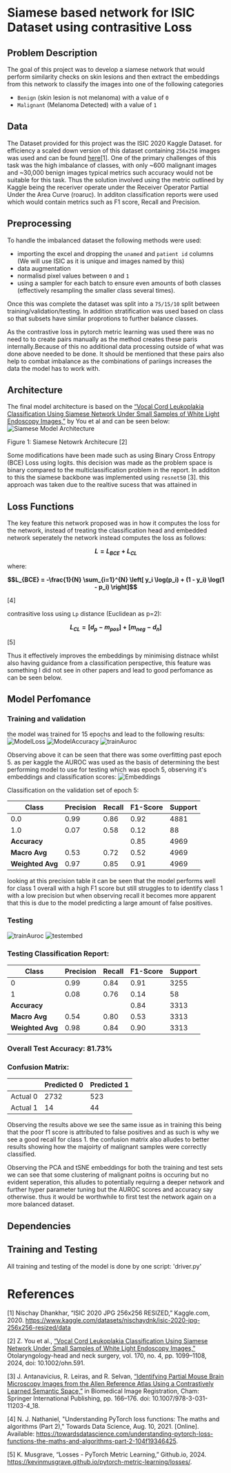 # Siamese based network for ISIC Dataset using contrasitive Loss

## Problem Description
The goal of this project was to develop a siamese network that would perform similarity checks on skin lesions and then extract the embeddings from this network to classify the images into one of the following categories

- `Benign` (skin lesion is not melanoma) with a value of `0`
- `Malignant` (Melanoma Detected) with a value of `1`

## Data
The Dataset provided for this project was the ISIC 2020 Kaggle Dataset. for efficiency a scaled down version of this dataset containing `256x256` images was used and can be found [here](https://www.kaggle.com/datasets/nischaydnk/isic-2020-jpg-256x256-resized/data)[1]. One of the primary challenges of this task was the high imbalance of classes, with only ~600 malignant images and ~30,000 benign images typical metrics such accuracy would not be suitable for this task. Thus the solution involved using the metric outlined by Kaggle being the receriver operate under the Receiver Operator Partial Under the Area Curve (roaruc). In additon classification reports were used which would contain metrics such as F1 score, Recall and Precision.

## Preprocessing
To handle the imbalanced dataset the following methods were used:
- importing the excel and dropping the `unamed` and `patient id` columns (We will use ISIC as it is unique and images named by this)
- data augmentation
- normalisd pixel values between `0` and `1`
- using a sampler for each batch to ensure even amounts of both classes (effectively resampling the smaller class several times).

Once this was complete the dataset was split into a `75/15/10` split between training/validation/testing. In addition stratification was used based on class so that subsets have similar proprotions to further balance classes.

As the contrastive loss in pytorch metric learning was used there was no need to to create pairs manually as the method creates these paris internally.Because of this no additional data processing outside of what was done above needed to be done. It should be mentioned that these pairs also help to combat imbalance as the combinations of pariings increases the data the model has to work with.

## Architecture
The final model architecture is based on the [“Vocal Cord Leukoplakia Classification Using Siamese Network Under Small Samples of White Light Endoscopy Images,”](https://aao-hnsfjournals.onlinelibrary.wiley.com/doi/abs/10.1002/ohn.591) by You et al and can be seen below:
![Siamese Model Architecture](./images/MODELARCHITECTURE.jpg) 


Figure 1: Siamese Netowrk Architecure [2]

Some modifications have been made such as using Binary Cross Entropy (BCE) Loss using logits. this decision was made as the problem space is binary compared to the multiclassification problem in the report. In additon to this the siamese backbone was implemented using `resnet50` [3]. this approach was taken due to the realtive sucess that was attained in 

## Loss Functions
The key feature this network proposed was in how it computes the loss for the network, instead of treating the classification head and embedded network seperately the network instead computes the loss as follows:


**$$L = L_{BCE} + L_{CL}$$**

where:

**$$L_{BCE} = -\frac{1}{N} \sum_{i=1}^{N} \left[ y_i \log(p_i) + (1 - y_i) \log(1 - p_i) \right]$$** 

[4]


contrasitive loss using `Lp` distance (Euclidean as p=2):

**$$ L_{CL} = [d_p - m_{pos}] + [m_{neg} - d_n] $$**


[5]

Thus it effectively improves the embeddings by minimising distnace whilst also having guidance from a classification perspective, this feature was something I did not see in other papers and lead to good perfomance as can be seen below.

## Model Perfomance
### Training and validation
the model was trained for 15 epochs and lead to the following results:
![ModelLoss](./images/newmodloss.png) 
![ModelAccuracy](./images/newmodacc.png) 
![trainAuroc](./images/newmodauroc.png)

Observing above it can be seen that there was some overfitting past epoch 5. as per kaggle the AUROC was used as the basis of determining the best performing model to use for testing which was epoch 5, observing it's embeddings and classification scores:
![Embeddings](./images/epoch5.jpg)

Classification on the validation set of epoch 5:

| Class    | Precision | Recall | F1-Score | Support |
|----------|-----------|--------|----------|---------|
| 0.0      | 0.99      | 0.86   | 0.92     | 4881    |
| 1.0      | 0.07      | 0.58   | 0.12     | 88      |
| **Accuracy**   |           |        | 0.85     | 4969    |
| **Macro Avg**  | 0.53      | 0.72   | 0.52     | 4969    |
| **Weighted Avg**| 0.97     | 0.85   | 0.91     | 4969    |

looking at this precision table it can be seen that the model performs well for class 1 overall with a high F1 score but still struggles to to identify class 1 with a low precision but when observing recall it becomes more apparent that this is due to the model predicting a large amount of false positives.

### Testing
![trainAuroc](./images/newmodtestauroc.png)
![testembed](./images/epochTest.jpg)

### Testing Classification Report:

| Class | Precision | Recall | F1-Score | Support |
|-------|-----------|--------|----------|---------|
| 0     | 0.99      | 0.84   | 0.91     | 3255    |
| 1     | 0.08      | 0.76   | 0.14     | 58      |
| **Accuracy**   |           |        | 0.84     | 3313    |
| **Macro Avg**  | 0.54      | 0.80   | 0.53     | 3313    |
| **Weighted Avg**| 0.98     | 0.84   | 0.90     | 3313    |

### Overall Test Accuracy: **81.73%**

### Confusion Matrix:

|            | Predicted 0 | Predicted 1 |
|------------|-------------|-------------|
| Actual 0   | 2732        | 523         |
| Actual 1   | 14          | 44          |

Observing the results above we see the same issue as in training this being that the poor f1 score is attributed to false positives and as such is why we see a good recall for class 1. the confusion matrix also alludes to better results showing how the majoirty of malignant samples were correctly classified. 

Observing the PCA and tSNE embeddings for both the training and test sets we can see that some clustering of malignant poitns is occuring but no evident seperation, this alludes to potentially requirng a deeper network and further hyper parameter tuning but the AUROC scores and accuracy say otherwise. thus it would be worthwhile to first test the network again on a more balanced dataset.


## Dependencies

## Training and Testing
All training and testing of the model is done by one script: 'driver.py'



# References

[1]
Nischay Dhankhar, “ISIC 2020 JPG 256x256 RESIZED,” Kaggle.com, 2020. https://www.kaggle.com/datasets/nischaydnk/isic-2020-jpg-256x256-resized/data

[2]
Z. You et al., [“Vocal Cord Leukoplakia Classification Using Siamese Network Under Small Samples of White Light Endoscopy Images,”](https://aao-hnsfjournals.onlinelibrary.wiley.com/doi/abs/10.1002/ohn.591) Otolaryngology-head and neck surgery, vol. 170, no. 4, pp. 1099–1108, 2024, doi: 10.1002/ohn.591.

[3]
J. Antanavicius, R. Leiras, and R. Selvan, [“Identifying Partial Mouse Brain Microscopy Images from the Allen Reference Atlas Using a Contrastively Learned Semantic Space,”]() in Biomedical Image Registration, Cham: Springer International Publishing, pp. 166–176. doi: 10.1007/978-3-031-11203-4_18.

[4]
N. J. Nathaniel, "Understanding PyTorch loss functions: The maths and algorithms (Part 2)," Towards Data Science, Aug. 10, 2021. [Online]. Available: https://towardsdatascience.com/understanding-pytorch-loss-functions-the-maths-and-algorithms-part-2-104f19346425.

[5] K. Musgrave, “Losses - PyTorch Metric Learning,” Github.io, 2024. https://kevinmusgrave.github.io/pytorch-metric-learning/losses/.

